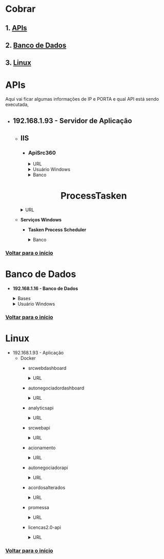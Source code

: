 # **Cobrar**
## 1. [**APIs**](#apis)
## 2. [**Banco de Dados**](#banco-de-dados)
## 3. [**Linux**](#linux)


# **APIs**
Aqui vai ficar algumas informações de IP e PORTA e qual API está sendo executada,

- ## **192.168.1.93 - Servidor de Aplicação**
    - ## **IIS** 
        - ### __ApiSrc360__
            <details>
                <summary>URL</summary>

                http://192.168.1.93:8090/
            </details>
            <details>
                <summary>Usuário Windows</summary>

                userprocess@cbc.ads
            </details>
            <details>
                <summary>Banco</summary>

                IP: 192.168.1.16
                BASE: SRC
            </details>

        <h1 align="center"> ProcessTasken </h1>
            <details>
                <summary>URL</summary>

                http://192.168.1.93:8080/
            </details>
            <details>
                <summary>Usuário Windows</summary>

                userprocess@cbc.ads
            </details>
            <details>
                <summary>Banco</summary>

                IP: 192.168.1.16
                BASE: SRC
            </details>

    - **Serviços Windows**
        - __Tasken Process Scheduler__
            <details>
                <summary>Banco</summary>
                
                IP: 192.168.1.16
                BASE: SRC
            </details>

### [**Voltar para o início**](#cobrar)

# **Banco de Dados**
- **192.168.1.16 - Banco de Dados**
    <details>
        <summary>Bases</summary>
            
        SRC
    </details>
    <details>
        <summary>Usuário Windows</summary>

        userprocess@cbc.ads
    </details>

### [**Voltar para o início**](#cobrar)

# **Linux**
- 192.168.1.93 - Aplicação
    - Docker 
        - srcwebdashboard
            <details>
                <summary>URL</summary>
                
                192.168.1.93:9000
            </details>
        - autonegociadordashboard
            <details>
                <summary>URL</summary>
                
                192.168.1.93:8081
            </details>
        - analyticsapi
            <details>
                <summary>URL</summary>
                
                Não tem
            </details>
        - srcwebapi
            <details>
                <summary>URL</summary>
                
                192.168.1.93:3000
            </details>
        - acionamento
            <details>
                <summary>URL</summary>
                
                Não tem
            </details>
        - autonegociadorapi
            <details>
                <summary>URL</summary>
                
                Não tem
            </details>
        - acordosalterados
            <details>
                <summary>URL</summary>
                
                Não tem
            </details>
        - promessa
            <details>
                <summary>URL</summary>
                
                Não tem
            </details>
        - licencas2.0-api
            <details>
                <summary>URL</summary>
                
                192.168.1.93:84
            </details>

### [**Voltar para o início**](#cobrar)
